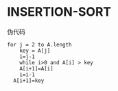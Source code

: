 INSERTION-SORT
==============
伪代码
```
for j = 2 to A.length
    key = A[j]
    i=j-1
    while i>0 and A[i] > key
    A[i+1]=A[i]
    i=i-1
  A[i+1]=key
```